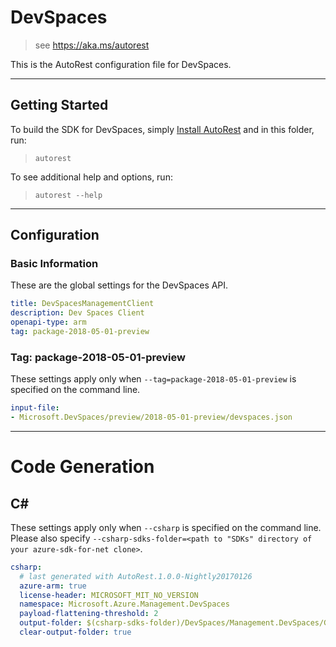 # DevSpaces

> see https://aka.ms/autorest

This is the AutoRest configuration file for DevSpaces.


---
## Getting Started
To build the SDK for DevSpaces, simply [Install AutoRest](https://aka.ms/autorest/install) and in this folder, run:

> `autorest`

To see additional help and options, run:

> `autorest --help`
---

## Configuration



### Basic Information
These are the global settings for the DevSpaces API.

``` yaml
title: DevSpacesManagementClient
description: Dev Spaces Client
openapi-type: arm
tag: package-2018-05-01-preview
```

### Tag: package-2018-05-01-preview

These settings apply only when `--tag=package-2018-05-01-preview` is specified on the command line.

``` yaml $(tag) == 'package-2018-05-01-preview'
input-file:
- Microsoft.DevSpaces/preview/2018-05-01-preview/devspaces.json
```


---
# Code Generation


## C#

These settings apply only when `--csharp` is specified on the command line.
Please also specify `--csharp-sdks-folder=<path to "SDKs" directory of your azure-sdk-for-net clone>`.

``` yaml $(csharp)
csharp:
  # last generated with AutoRest.1.0.0-Nightly20170126
  azure-arm: true
  license-header: MICROSOFT_MIT_NO_VERSION
  namespace: Microsoft.Azure.Management.DevSpaces
  payload-flattening-threshold: 2
  output-folder: $(csharp-sdks-folder)/DevSpaces/Management.DevSpaces/Generated
  clear-output-folder: true
```